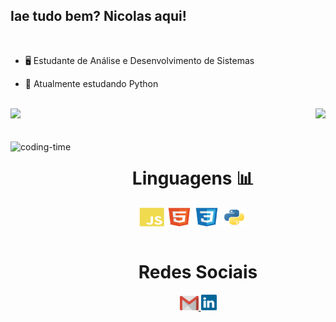 ## Iae tudo bem? Nicolas aqui!
<br>

- 🖥️  Estudante de Análise e Desenvolvimento de Sistemas

- 🌱 Atualmente estudando Python 

<br>

<div>
  
  <img  height="180em" src="https://github-readme-stats.vercel.app/api?username=basiliooo&show_icons=true&theme=dracula&include_all_commits=true&count_private=true"/>
  <img align="right" height="180em" src="https://github-readme-stats.vercel.app/api/top-langs/?username=basiliooo&layout=compact&langs_count=16&theme=dracula"/>
</div>
<br>

<div  align="center"> 
  <div style="display: inline_block"><br>
    <img align="left" height="250" alt="coding-time" src="code.gif">
    <h1 align="center">Linguagens 📊</h1>
    <img align="center" height="30" width="40" alt="js-icon"  src="https://raw.githubusercontent.com/devicons/devicon/master/icons/javascript/javascript-plain.svg">
    <img align="center" height="30" width="40" alt="html-icon" src="https://raw.githubusercontent.com/devicons/devicon/master/icons/html5/html5-original.svg">
    <img align="center" height="30" width="40" alt="css-icon" src="https://raw.githubusercontent.com/devicons/devicon/master/icons/css3/css3-original.svg">
    <img align="center" height="30" width="40" alt="css-icon" src="https://raw.githubusercontent.com/devicons/devicon/master/icons/python/python-original.svg">
   </div>
 <br>
  <div>
    <h1 align="center">Redes Sociais</h1>
    <a href = "mailto: nickbasilio71@gmail.com">
      <img width="30" src="gmail.svg">
    </a>
    <a href = "https://www.linkedin.com/in/nicolas-basilio-a47241235/">
      <img width="25" src="linkedin.svg">
    </a>
</div>
